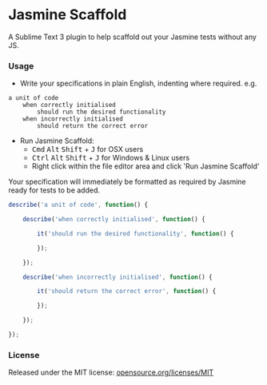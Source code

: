 # Jasmine Scaffold

A Sublime Text 3 plugin to help scaffold out your Jasmine tests without any JS.

### Usage

* Write your specifications in plain English, indenting where required. e.g.

```
a unit of code
	when correctly initialised
		should run the desired functionality
	when incorrectly initialised
		should return the correct error
```

* Run Jasmine Scaffold:
	* <kbd>Cmd</kbd> <kbd>Alt</kbd> <kbd>Shift</kbd> + <kbd>J</kbd> for OSX users
	* <kbd>Ctrl</kbd> <kbd>Alt</kbd> <kbd>Shift</kbd> + <kbd>J</kbd> for Windows & Linux users
	* Right click within the file editor area and click 'Run Jasmine Scaffold'

Your specification will immediately be formatted as required by Jasmine ready for tests to be added.

```javascript
describe('a unit of code', function() {

	describe('when correctly initialised', function() {

		it('should run the desired functionality', function() {

		});

	});

	describe('when incorrectly initialised', function() {

		it('should return the correct error', function() {

		});

	});

});

```

### License

Released under the MIT license: [opensource.org/licenses/MIT](http://opensource.org/licenses/MIT)